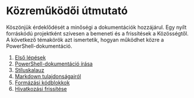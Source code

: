 # <a name="contributor-guide"></a>Közreműködői útmutató

Köszönjük érdeklődését a minőségi a dokumentációk hozzájárul.
Egy nyílt forráskódú projektként szívesen a bemeneti és a frissítések a Közösségtől.
A következő témakörök azt ismertetik, hogyan működhet közre a PowerShell-dokumentáció.

1. [Első lépések](./contributing/1-GET-STARTED.md)
2. [PowerShell-dokumentáció írása](./contributing/2-WRITING.md)
3. [Stíluskalauz](./contributing/3-STYLE-GUIDE.md)
4. [Markdown tulajdonságairól](./contributing/4-MARKDOWN-SPECIFICS.md)
5. [Formázási kódblokkok](./contributing/5-FORMATTING-CODE.md)
6. [Hivatkozási frissítése](./contributing/6-UPDATING-REFERENCE.md)